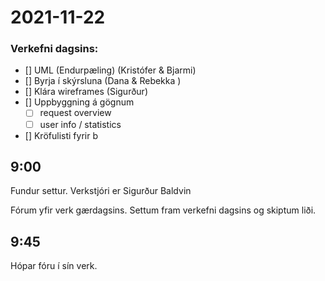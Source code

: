 # 2021-11-22

### Verkefni dagsins:
- [] UML (Endurpæling) (Kristófer & Bjarmi)
- [] Byrja í skýrsluna (Dana & Rebekka )
- [] Klára wireframes (Sigurður)
- [] Uppbyggning á gögnum
  - [ ] request overview
  - [ ] user info / statistics
- [] Kröfulisti fyrir b

## 9:00
Fundur settur. Verkstjóri er Sigurður Baldvin

Fórum yfir verk gærdagsins. Settum fram verkefni dagsins og skiptum liði.

## 9:45
Hópar fóru í sín verk.
